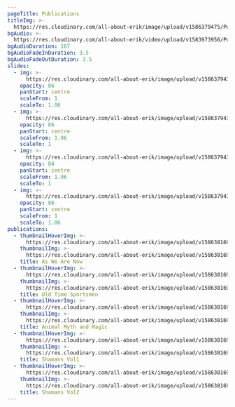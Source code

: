 ```yaml
---
pageTitle: Publications
titleImg: >-
  https://res.cloudinary.com/all-about-erik/image/upload/v1586379475/Publications/publications-white_ihpheu.png
bgAudio: >-
  https://res.cloudinary.com/all-about-erik/video/upload/v1583973956/Publications/5-Pennies-Norman-Greenbaum_Publications_v0zqqz.mp3
bgAudioDuration: 167
bgAudioFadeInDuration: 3.5
bgAudioFadeOutDuration: 3.5
slides:
  - img: >-
      https://res.cloudinary.com/all-about-erik/image/upload/v1586379438/Publications/slideshow-01_q60alk.jpg
    opacity: 86
    panStart: centre
    scaleFrom: 1
    scaleTo: 1.06
  - img: >-
      https://res.cloudinary.com/all-about-erik/image/upload/v1586379438/Publications/slideshow-02_uqt1he.jpg
    opacity: 86
    panStart: centre
    scaleFrom: 1.06
    scaleTo: 1
  - img: >-
      https://res.cloudinary.com/all-about-erik/image/upload/v1586379438/Publications/slideshow-03_vh1cwc.jpg
    opacity: 84
    panStart: centre
    scaleFrom: 1.06
    scaleTo: 1
  - img: >-
      https://res.cloudinary.com/all-about-erik/image/upload/v1586379438/Publications/slideshow-04_vhxgr0.png
    opacity: 86
    panStart: centre
    scaleFrom: 1
    scaleTo: 1.06
publications:
  - thumbnailHoverImg: >-
      https://res.cloudinary.com/all-about-erik/image/upload/v1586381698/Publications/01-skeleton-rollover_k9bgyv.jpg
    thumbnailImg: >-
      https://res.cloudinary.com/all-about-erik/image/upload/v1586381698/Publications/01-skeleton_jmn8y0.jpg
    title: As We Are Now
  - thumbnailHoverImg: >-
      https://res.cloudinary.com/all-about-erik/image/upload/v1586381698/Publications/02-old-timey-sportsman-rollover_tt5u7x.jpg
    thumbnailImg: >-
      https://res.cloudinary.com/all-about-erik/image/upload/v1586381698/Publications/02-old-timey-sportsman_fotajb.jpg
    title: Old Time Sportsmen
  - thumbnailHoverImg: >-
      https://res.cloudinary.com/all-about-erik/image/upload/v1586381697/Publications/03-animal-myth-rollover_zkav00.jpg
    thumbnailImg: >-
      https://res.cloudinary.com/all-about-erik/image/upload/v1586381698/Publications/03-animal-myth_iyowq0.jpg
    title: Animal Myth and Magic
  - thumbnailHoverImg: >-
      https://res.cloudinary.com/all-about-erik/image/upload/v1586381698/Publications/04-shamans_vol1-rollover_j7pnbe.jpg
    thumbnailImg: >-
      https://res.cloudinary.com/all-about-erik/image/upload/v1586381697/Publications/04-shamans_vol1_oiy1te.jpg
    title: Shamans Vol1
  - thumbnailHoverImg: >-
      https://res.cloudinary.com/all-about-erik/image/upload/v1586381698/Publications/05-shamans_vol2-rollover_pp2rrh.jpg
    thumbnailImg: >-
      https://res.cloudinary.com/all-about-erik/image/upload/v1586381697/Publications/05-shamans_vol2_mbr27t.jpg
    title: Shamans Vol2
---
```


